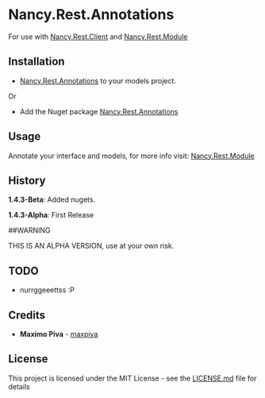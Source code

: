 # Nancy.Rest.Annotations

For use with [Nancy.Rest.Client](https://github.com/maxpiva/Nancy.Rest.Client) and [Nancy.Rest.Module](https://github.com/maxpiva/Nancy.Rest.Module)

## Installation

* [Nancy.Rest.Annotations](https://github.com/maxpiva/Nancy.Rest.Annotations) to your models project.

Or 

* Add the Nuget package [Nancy.Rest.Annotations](https://www.nuget.org/packages/Nancy.Rest.Annotations/)

## Usage

Annotate your interface and models, for more info visit: [Nancy.Rest.Module](https://github.com/maxpiva/Nancy.Rest.Module)

## History

**1.4.3-Beta**: Added nugets.

**1.4.3-Alpha**: First Release

##WARNING

THIS IS AN ALPHA VERSION, use at your own risk.

## TODO

* nurrggeeettss :P

## Credits

* **Maximo Piva** - [maxpiva](https://github.com/maxpiva)

## License

This project is licensed under the MIT License - see the [LICENSE.md](LICENSE.md) file for details

